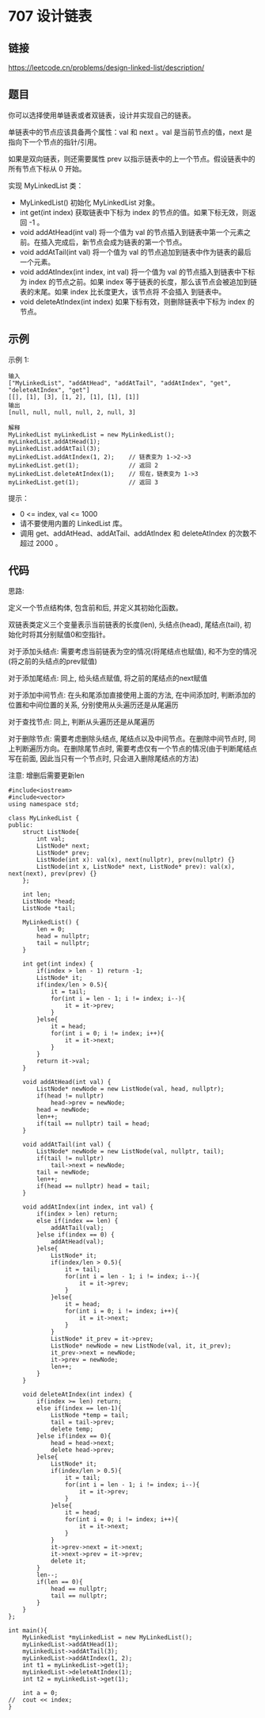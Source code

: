 # 707 设计链表
## 链接
https://leetcode.cn/problems/design-linked-list/description/

## 题目 
你可以选择使用单链表或者双链表，设计并实现自己的链表。

单链表中的节点应该具备两个属性：val 和 next 。val 是当前节点的值，next 是指向下一个节点的指针/引用。

如果是双向链表，则还需要属性 prev 以指示链表中的上一个节点。假设链表中的所有节点下标从 0 开始。

实现 MyLinkedList 类：

- MyLinkedList() 初始化 MyLinkedList 对象。
- int get(int index) 获取链表中下标为 index 的节点的值。如果下标无效，则返回 -1 。
- void addAtHead(int val) 将一个值为 val 的节点插入到链表中第一个元素之前。在插入完成后，新节点会成为链表的第一个节点。
- void addAtTail(int val) 将一个值为 val 的节点追加到链表中作为链表的最后一个元素。
- void addAtIndex(int index, int val) 将一个值为 val 的节点插入到链表中下标为 index 的节点之前。如果 index 等于链表的长度，那么该节点会被追加到链表的末尾。如果 index 比长度更大，该节点将 不会插入 到链表中。
- void deleteAtIndex(int index) 如果下标有效，则删除链表中下标为 index 的节点。

## 示例
示例 1:
```
输入
["MyLinkedList", "addAtHead", "addAtTail", "addAtIndex", "get", "deleteAtIndex", "get"]
[[], [1], [3], [1, 2], [1], [1], [1]]
输出
[null, null, null, null, 2, null, 3]

解释
MyLinkedList myLinkedList = new MyLinkedList();
myLinkedList.addAtHead(1);
myLinkedList.addAtTail(3);
myLinkedList.addAtIndex(1, 2);    // 链表变为 1->2->3
myLinkedList.get(1);              // 返回 2
myLinkedList.deleteAtIndex(1);    // 现在，链表变为 1->3
myLinkedList.get(1);              // 返回 3
```

提示：

- 0 <= index, val <= 1000
- 请不要使用内置的 LinkedList 库。
- 调用 get、addAtHead、addAtTail、addAtIndex 和 deleteAtIndex 的次数不超过 2000 。

## 代码

思路:

定义一个节点结构体, 包含前和后, 并定义其初始化函数。

双链表类定义三个变量表示当前链表的长度(len), 头结点(head), 尾结点(tail), 初始化时将其分别赋值0和空指针。

对于添加头结点: 需要考虑当前链表为空的情况(将尾结点也赋值), 和不为空的情况(将之前的头结点的prev赋值)

对于添加尾结点: 同上, 给头结点赋值, 将之前的尾结点的next赋值

对于添加中间节点: 在头和尾添加直接使用上面的方法, 在中间添加时, 判断添加的位置和中间位置的关系, 分别使用从头遍历还是从尾遍历

对于查找节点: 同上, 判断从头遍历还是从尾遍历

对于删除节点: 需要考虑删除头结点, 尾结点以及中间节点。在删除中间节点时, 同上判断遍历方向。在删除尾节点时, 需要考虑仅有一个节点的情况(由于判断尾结点写在前面, 因此当只有一个节点时, 只会进入删除尾结点的方法)

注意: 增删后需要更新len

```
#include<iostream>
#include<vector>
using namespace std;

class MyLinkedList {
public:
	struct ListNode{
		int val;
		ListNode* next;
		ListNode* prev;
		ListNode(int x): val(x), next(nullptr), prev(nullptr) {}
		ListNode(int x, ListNode* next, ListNode* prev): val(x), next(next), prev(prev) {}
	};
	
	int len;
	ListNode *head;
	ListNode *tail;
	
    MyLinkedList() {
		len = 0;
		head = nullptr;
		tail = nullptr;
    }
    
    int get(int index) {
		if(index > len - 1) return -1;
		ListNode* it;
		if(index/len > 0.5){
			it = tail;
			for(int i = len - 1; i != index; i--){
				it = it->prev;
			}
		}else{
			it = head;
			for(int i = 0; i != index; i++){
				it = it->next;
			}
		}
		return it->val;
    }
    
    void addAtHead(int val) {
		ListNode* newNode = new ListNode(val, head, nullptr);
		if(head != nullptr)
			head->prev = newNode;
		head = newNode;
		len++;
		if(tail == nullptr) tail = head;
    }
    
    void addAtTail(int val) {
		ListNode* newNode = new ListNode(val, nullptr, tail);
		if(tail != nullptr)
			tail->next = newNode;
		tail = newNode;
		len++;
		if(head == nullptr) head = tail;
    }
    
    void addAtIndex(int index, int val) {
		if(index > len) return;
		else if(index == len) {
			addAtTail(val);
		}else if(index == 0) {
			addAtHead(val);
		}else{
			ListNode* it;
			if(index/len > 0.5){
				it = tail;
				for(int i = len - 1; i != index; i--){
					it = it->prev;
				}
			}else{
				it = head;
				for(int i = 0; i != index; i++){
					it = it->next;
				}
			}
			ListNode* it_prev = it->prev;
			ListNode* newNode = new ListNode(val, it, it_prev);
			it_prev->next = newNode;
			it->prev = newNode;
			len++;
		} 
    }
    
    void deleteAtIndex(int index) {
		if(index >= len) return;
		else if(index == len-1){
            ListNode *temp = tail;
			tail = tail->prev;
			delete temp;
		}else if(index == 0){
			head = head->next;
			delete head->prev;
		}else{
			ListNode* it;
			if(index/len > 0.5){
				it = tail;
				for(int i = len - 1; i != index; i--){
					it = it->prev;
				}
			}else{
				it = head;
				for(int i = 0; i != index; i++){
					it = it->next;
				}
			}
			it->prev->next = it->next;
			it->next->prev = it->prev;
			delete it;
		}
		len--;
        if(len == 0){
			head == nullptr;
			tail == nullptr;
		}
    }
};

int main(){
	MyLinkedList *myLinkedList = new MyLinkedList();
	myLinkedList->addAtHead(1);
	myLinkedList->addAtTail(3);
	myLinkedList->addAtIndex(1, 2);
	int t1 = myLinkedList->get(1);
	myLinkedList->deleteAtIndex(1); 
	int t2 = myLinkedList->get(1);

	int a = 0;
//	cout << index;
}
```